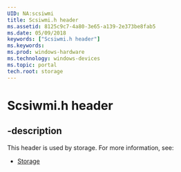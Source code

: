 ```yaml
---
UID: NA:scsiwmi
title: Scsiwmi.h header
ms.assetid: 8125c9c7-4a80-3e65-a139-2e373be8fab5
ms.date: 05/09/2018
keywords: ["Scsiwmi.h header"]
ms.keywords: 
ms.prod: windows-hardware
ms.technology: windows-devices
ms.topic: portal
tech.root: storage
---
```


# Scsiwmi.h header


## -description


This header is used by storage. For more information, see:

- [Storage](../_storage/index.md)
